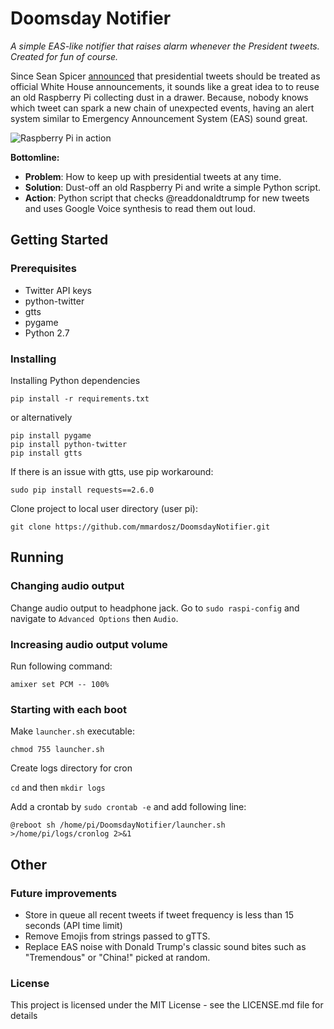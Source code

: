 # Doomsday Notifier #
_A simple EAS-like notifier that raises alarm whenever the President tweets. Created for fun of course._

Since Sean Spicer [announced](http://www.newsweek.com/trump-tweets-spicer-official-statements-621919) that presidential tweets should be treated as official White House announcements, it sounds like a great idea to to reuse an old Raspberry Pi collecting dust in a drawer. Because, nobody knows which tweet can spark a new chain of unexpected events, having an alert system similar to Emergency Announcement System (EAS) sound great.

![Raspberry Pi in action](https://mardosz.com/git/DoomsdayNotifier/DN_01.jpg)

**Bottomline:**
* **Problem**: How to keep up with presidential tweets at any time.
* **Solution**: Dust-off an old Raspberry Pi and write a simple Python script.
* **Action**: Python script that checks @readdonaldtrump for new tweets and uses Google Voice synthesis to read them out loud.

## Getting Started ##

### Prerequisites ### 

- Twitter API keys
- python-twitter
- gtts
- pygame
- Python 2.7

### Installing ### 

Installing Python dependencies

```
pip install -r requirements.txt
```

or alternatively

```
pip install pygame
pip install python-twitter
pip install gtts
```

If there is an issue with gtts, use pip workaround:
```
sudo pip install requests==2.6.0
```

Clone project to local user directory (user pi):

```
git clone https://github.com/mmardosz/DoomsdayNotifier.git
```


## Running ##

### Changing audio output ### 

Change audio output to headphone jack. Go to ```sudo raspi-config``` and navigate to ```Advanced Options``` then ```Audio```.

### Increasing audio output volume ### 

Run following command:

```amixer set PCM -- 100%```

### Starting with each boot ### 

Make ```launcher.sh``` executable:

```
chmod 755 launcher.sh
```

Create logs directory for cron

```cd``` and then ```mkdir logs```

Add a crontab by ```sudo crontab -e``` and add following line:

```
@reboot sh /home/pi/DoomsdayNotifier/launcher.sh >/home/pi/logs/cronlog 2>&1
```

## Other ##

### Future improvements ### 

- Store in queue all recent tweets if tweet frequency is less than 15 seconds (API time limit)
- Remove Emojis from strings passed to gTTS.
- Replace EAS noise with Donald Trump's classic sound bites such as "Tremendous" or "China!" picked at random.

### License ###
This project is licensed under the MIT License - see the LICENSE.md file for details




